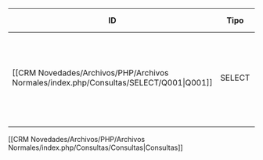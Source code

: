 

| ID                                                                         | Tipo   | Archivo Origen                                                                | Modulo Funcional              | Base de Datos                 | Tablas Afectadas | Joins | Objetivo                                                                                 | Impacto | Observacion |
| -------------------------------------------------------------------------- | ------ | ----------------------------------------------------------------------------- | ----------------------------- | ----------------------------- | ---------------- | ----- | ---------------------------------------------------------------------------------------- | ------- | ----------- |
| [[CRM Novedades/Archivos/PHP/Archivos Normales/index.php/Consultas/SELECT/Q001\|Q001]] | SELECT | [[CRM Novedades/Archivos/PHP/Archivos Normales/index.php/Consultas/Consultas\|index.php]] | Login / Selección de vendedor | dinamica ej: gyssrl_novedades | vendedores       | -     | Listar vendedores activos (no dados de baja) y que no sean usuarios técnicos ni el ID 36 | Lectura |             |
|                                                                            |        |                                                                               |                               |                               |                  |       |                                                                                          |         |             |


[[CRM Novedades/Archivos/PHP/Archivos Normales/index.php/Consultas/Consultas|Consultas]]
